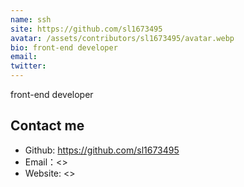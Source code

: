 ```yaml
---
name: ssh
site: https://github.com/sl1673495
avatar: /assets/contributors/sl1673495/avatar.webp
bio: front-end developer
email:
twitter:
---
```


front-end developer

## Contact me

- Github: <https://github.com/sl1673495>
- Email：<>
- Website: <>

